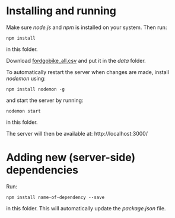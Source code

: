 # Installing and running
Make sure *node.js* and *npm* is installed on your system. Then run:
``` 
npm install
```
in this folder. 

Download [fordgobike_all.csv](https://drive.google.com/open?id=1azVN-Vi_Hpgn2_jRt0pHnzXK7Nc5PhQe) and put it in the *data* folder.

To automatically restart the server when changes are made, install *nodemon* using:
``` 
npm install nodemon -g
```
and start the server by running:
``` 
nodemon start
```
in this folder.

The server will then be available at: http://localhost:3000/

# Adding new (server-side) dependencies
Run:
``` 
npm install name-of-dependency --save
```
in this folder. This will automatically update the *package.json* file.

